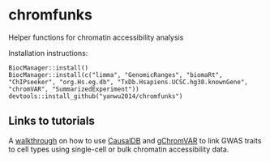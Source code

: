 # chromfunks
Helper functions for chromatin accessibility analysis

Installation instructions:

```
BiocManager::install()
BiocManager::install(c("limma", "GenomicRanges", "biomaRt", "ChIPseeker", "org.Hs.eg.db", "TxDb.Hsapiens.UCSC.hg38.knownGene", "chromVAR", "SummarizedExperiment"))
devtools::install_github("yanwu2014/chromfunks")
```

## Links to tutorials
A [walkthrough](https://yanwu2014.github.io/chromfunks/Tutorials/gChromVAR_example.html) on how to use [CausalDB](http://mulinlab.org/causaldb/index.html) and [gChromVAR](https://github.com/caleblareau/gchromVAR) to link GWAS traits to cell types using single-cell or bulk chromatin accessibility data.
